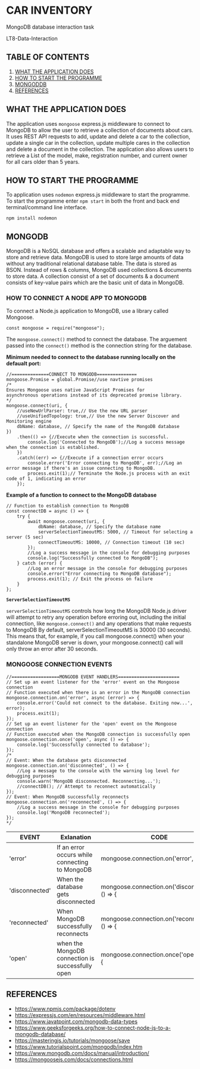 # CAR INVENTORY
MongoDB database interaction task

LT8-Data-Interaction

## TABLE OF CONTENTS
1. [WHAT THE APPLICATION DOES](#what-the-application-does)
2. [HOW TO START THE PROGRAMME](#how-to-start-the-programme)
3. [MONGODDB](#mongodb)
4. [REFERENCES](#references)

## WHAT THE APPLICATION DOES
The application uses `mongoose` express.js middleware to connect to MongoDB to allow the user to retrieve a collection of documents about cars. It uses REST API requests to add, update and delete  a car to the collection, 
update a single car in the collection, update multiple cares in the collection and delete a document in the collection. The application also allows users to retrieve a List of the model, make, 
registration number, and current owner for all cars older than 5 years.

## HOW TO START THE PROGRAMME

To application uses `nodemon` express.js middleware to start the programme. To start the programme enter `npm start` in both the front and back end terminal/command line interface. 
```
npm install nodemon
```
## MONGODB

MongoDB is a NoSQL database and offers a scalable and adaptable way to store and retrieve data. MongoDB is used to store large amounts of data without 
any traditional relational database table. The data is stored as BSON. Instead of rows & columns, MongoDB used collections & documents to store data. 
A collection consist of a set of documents & a document consists 
of key-value pairs which are the basic unit of data in MongoDB.
### HOW TO CONNECT A NODE APP TO MONGODB
To connect a Node.js application to MongoDB, use a library called Mongoose.  

```
const mongoose = require("mongoose");
```
The `mongoose.connect()` method to connect the database. The arguement passed into the `connect()` method is the connection string for the database.

**Minimum needed to connect to the database running locally on the defaualt port:**
```
//==============CONNECT TO MONGODB===============
mongoose.Promise = global.Promise//use navtive promises
/*
Ensures Mongoose uses native JavaScript Promises for 
asynchronous operations instead of its deprecated promise library.
*/
mongoose.connect(uri, {
    //useNewUrlParser: true,// Use the new URL parser
    //useUnifiedTopology: true,// Use the new Server Discover and Monitoring engine
    dbName: database, // Specify the name of the MongoDB database
})
    .then(() => {//Execute when the connection is successful.
        console.log('Connected to MongoDB');//Log a success message when the connection is established.
    })
    .catch((err) => {//Execute if a connection error occurs
        console.error('Error connecting to MongoDB', err);//Log an error message if there's an issue connecting to MongoDB.
        process.exit(1);// Terminate the Node.js process with an exit code of 1, indicating an error
    });
```
**Example of a function to connect to the MongoDB database**
```
// Function to establish connection to MongoDB
const connectDB = async () => {
    try {
        await mongoose.connect(uri, {
            dbName: database, // Specify the database name
            serverSelectionTimeoutMS: 5000, // Timeout for selecting a server (5 sec)
            connectTimeoutMS: 10000, // Connection timeout (10 sec)
        });
        //Log a success message in the console for debugging purposes
        console.log("Successfully connected to MongoDB");
    } catch (error) {
        //Log an error message in the console for debugging purposes
        console.error("Error connecting to MongoDB database");
        process.exit(1); // Exit the process on failure
    }
};

```
**`ServerSelectionTimeoutMS`**

`serverSelectionTimeoutMS` controls how long the MongoDB Node.js driver will attempt to retry any operation before erroring out, including the initial connection, like `mongoose.connect()` and any operations
that make requests to MongoDB By default, serverSelectionTimeoutMS is 30000 (30 seconds). This means that, for example, if you call mongoose.connect() 
when your standalone MongoDB server is down, your mongoose.connect() call will only throw an error after 30 seconds.

### MONGOOSE CONNECTION EVENTS
```
//==================MONGODB EVENT HANDLERS=======================
// Set up an event listener for the 'error' event on the Mongoose connection
// Function executed when there is an error in the MongoDB connection
mongoose.connection.on('error', async (error) => {
    console.error('Could not connect to the database. Exiting now...', error);
    process.exit(1);
});
// Set up an event listener for the 'open' event on the Mongoose connection
// Function executed when the MongoDB connection is successfully open
mongoose.connection.once('open', async () => {
    console.log('Successfully connected to database');
});
/*
// Event: When the database gets disconnected
mongoose.connection.on('disconnected', () => {
    //Log a message to the console with the warning log level for debugging purposes
    console.warn('MongoDB disconnected. Reconnecting...');
    //connectDB(); // Attempt to reconnect automatically
});
// Event: When MongoDB successfully reconnects
mongoose.connection.on('reconnected', () => {
    //Log a success message in the console for debugging purposes
    console.log('MongoDB reconnected');
});
*/
```

| EVENT         | Exlanation                                      |  CODE                                          |
|---------------|-------------------------------------------------|------------------------------------------------|
|'error'        |If an error occurs while connecting to MongoDB   | mongoose.connection.on('error', () => {        |
|'disconnected' |When the database gets disconnected              | mongoose.connection.on('disconnected', () => {   |
|'reconnected'  |When MongoDB successfully reconnects             | mongoose.connection.on('reconnected', () => {  |
|'open'         |when the MongoDB connection is successfully open | mongoose.connection.once('open', () => {       |


## REFERENCES
- https://www.npmjs.com/package/dotenv
- https://expressjs.com/en/resources/middleware.html
- https://www.javatpoint.com/mongodb-data-types
- https://www.geeksforgeeks.org/how-to-connect-node-js-to-a-mongodb-database/
- https://masteringjs.io/tutorials/mongoose/save
- https://www.tutorialspoint.com/mongodb/index.htm
- https://www.mongodb.com/docs/manual/introduction/
- https://mongoosejs.com/docs/connections.html
